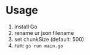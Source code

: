 # Usage

1. install Go
2. rename ur json filename
3. set chunkSize (default: 500)
4. run: ``go run main.go``